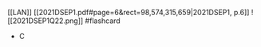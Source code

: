 [[LAN]]
[[2021DSEP1.pdf#page=6&rect=98,574,315,659|2021DSEP1, p.6]]
![[2021DSEP1Q22.png]] #flashcard 
- C 
<!--ID: 1730727373147-->


